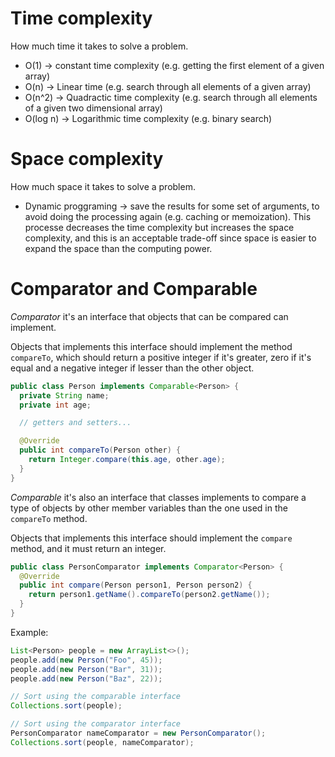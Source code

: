 # Time complexity

How much time it takes to solve a problem.

- O(1) -> constant time complexity (e.g. getting the first element of a given array)
- O(n) -> Linear time (e.g. search through all elements of a given array)
- O(n^2) -> Quadractic time complexity (e.g. search through all elements of a given two dimensional array)
- O(log n) -> Logarithmic time complexity (e.g. binary search)

# Space complexity

How much space it takes to solve a problem.

- Dynamic proggraming -> save the results for some set of arguments, to avoid
doing the processing again (e.g. caching or memoization). This processe decreases
the time complexity but increases the space complexity, and this is an acceptable
trade-off since space is easier to expand the space than the computing power.

# Comparator and Comparable

*Comparator* it's an interface that objects that can be compared can implement.

Objects that implements this interface should implement the method `compareTo`, which
should return a positive integer if it's greater, zero if it's equal and a negative 
integer if lesser than the other object.

```java
public class Person implements Comparable<Person> {
  private String name;
  private int age;

  // getters and setters...

  @Override
  public int compareTo(Person other) {
    return Integer.compare(this.age, other.age);
  }
}
```

*Comparable* it's also an interface that classes implements to compare a type of
objects by other member variables than the one used in the `compareTo` method.

Objects that implements this interface should implement the `compare` method, and
it must return an integer.

```java
public class PersonComparator implements Comparator<Person> {
  @Override
  public int compare(Person person1, Person person2) {
    return person1.getName().compareTo(person2.getName());
  }
}
```

Example:
```java
List<Person> people = new ArrayList<>();
people.add(new Person("Foo", 45));
people.add(new Person("Bar", 31));
people.add(new Person("Baz", 22));

// Sort using the comparable interface
Collections.sort(people);

// Sort using the comparator interface
PersonComparator nameComparator = new PersonComparator();
Collections.sort(people, nameComparator);
```